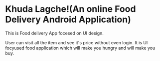 # Khuda Lagche!(An online Food Delivery Android Application)
This is Food delivery App focesed on UI design.

User can visit all the item and see it's price without even login. It is UI focyused food application which will make you hungry and will make you buy.
